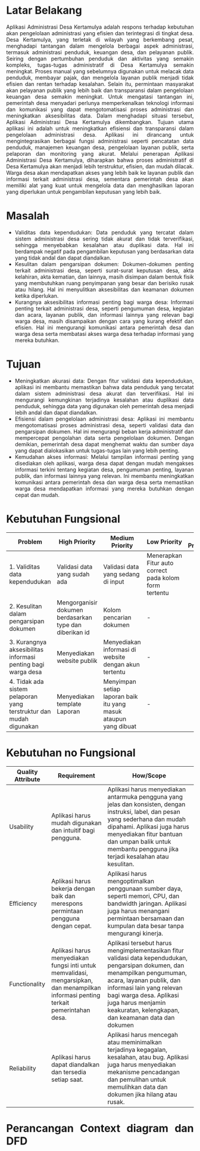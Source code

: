 <div style="text-align: justify;">

# Latar Belakang

Aplikasi Administrasi Desa Kertamulya adalah respons terhadap kebutuhan
akan pengelolaan administrasi yang efisien dan terintegrasi di tingkat desa. Desa
Kertamulya, yang terletak di wilayah yang berkembang pesat, menghadapi tantangan
dalam mengelola berbagai aspek administrasi, termasuk administrasi penduduk,
keuangan desa, dan pelayanan publik.
Seiring dengan pertumbuhan penduduk dan aktivitas yang semakin kompleks,
tugas-tugas administratif di Desa Kertamulya semakin meningkat. Proses manual yang
sebelumnya digunakan untuk melacak data penduduk, membayar pajak, dan mengelola
layanan publik menjadi tidak efisien dan rentan terhadap kesalahan.
Selain itu, permintaan masyarakat akan pelayanan publik yang lebih baik dan
transparansi dalam pengelolaan keuangan desa semakin meningkat. Untuk mengatasi
tantangan ini, pemerintah desa menyadari perlunya memperkenalkan teknologi
informasi dan komunikasi yang dapat mengotomatisasi proses administrasi dan
meningkatkan aksesibilitas data.
Dalam menghadapi situasi tersebut, Aplikasi Administrasi Desa Kertamulya
dikembangkan. Tujuan utama aplikasi ini adalah untuk meningkatkan efisiensi dan
transparansi dalam pengelolaan administrasi desa. Aplikasi ini dirancang untuk
mengintegrasikan berbagai fungsi administrasi seperti pencatatan data penduduk,
manajemen keuangan desa, pengelolaan layanan publik, serta pelaporan dan
monitoring yang akurat.
Melalui penerapan Aplikasi Administrasi Desa Kertamulya, diharapkan bahwa
proses administratif di Desa Kertamulya akan menjadi lebih terstruktur, efisien, dan
mudah dilacak. Warga desa akan mendapatkan akses yang lebih baik ke layanan publik
dan informasi terkait administrasi desa, sementara pemerintah desa akan memiliki alat
yang kuat untuk mengelola data dan menghasilkan laporan yang diperlukan untuk
pengambilan keputusan yang lebih baik.

# Masalah

- Validitas data kependudukan: Data penduduk yang tercatat dalam sistem administrasi desa sering tidak akurat dan tidak terverifikasi, sehingga menyebabkan kesalahan atau duplikasi data. Hal ini berdampak negatif pada pengambilan keputusan yang berdasarkan data yang tidak andal dan dapat diandalkan.
- Kesulitan dalam pengarsipan dokumen: Dokumen-dokumen penting terkait administrasi desa, seperti surat-surat keputusan desa, akta kelahiran, akta kematian, dan lainnya, masih disimpan dalam bentuk fisik yang membutuhkan ruang penyimpanan yang besar dan berisiko rusak atau hilang. Hal ini menyulitkan aksesibilitas dan keamanan dokumen ketika diperlukan.
- Kurangnya aksesibilitas informasi penting bagi warga desa: Informasi penting terkait administrasi desa, seperti pengumuman desa, kegiatan dan acara, layanan publik, dan informasi lainnya yang relevan bagi warga desa, masih disampaikan dengan cara yang kurang efektif dan efisien. Hal ini mengurangi komunikasi antara pemerintah desa dan warga desa serta membatasi akses warga desa terhadap informasi yang mereka butuhkan.

# Tujuan

- Meningkatkan akurasi data: Dengan fitur validasi data kependudukan, aplikasi ini membantu memastikan bahwa data penduduk yang tercatat dalam sistem administrasi desa akurat dan terverifikasi. Hal ini mengurangi kemungkinan terjadinya kesalahan atau duplikasi data penduduk, sehingga data yang digunakan oleh pemerintah desa menjadi lebih andal dan dapat diandalkan.
- Efisiensi dalam pengelolaan administrasi desa: Aplikasi ini membantu mengotomatisasi proses administrasi desa, seperti validasi data dan pengarsipan dokumen. Hal ini mengurangi beban kerja administratif dan mempercepat pengolahan data serta pengelolaan dokumen. Dengan demikian, pemerintah desa dapat menghemat waktu dan sumber daya yang dapat dialokasikan untuk tugas-tugas lain yang lebih penting.
- Kemudahan akses informasi: Melalui tampilan informasi penting yang disediakan oleh aplikasi, warga desa dapat dengan mudah mengakses informasi terkini tentang kegiatan desa, pengumuman penting, layanan publik, dan informasi lainnya yang relevan. Ini membantu meningkatkan komunikasi antara pemerintah desa dan warga desa serta memastikan warga desa mendapatkan informasi yang mereka butuhkan dengan cepat dan mudah.

# Kebutuhan Fungsional

| Problem                                                            | High Priority                                           | Medium Priority                                                  | Low Priority                                           | No Priority |
| ------------------------------------------------------------------ | ------------------------------------------------------- | ---------------------------------------------------------------- | ------------------------------------------------------ | ----------- |
| 1. Validitas data kependudukan                                     | Validasi data yang sudah ada                            | Validasi data yang sedang di input                               | Menerapkan Fitur auto correct pada kolom form tertentu |             |
| 2. Kesulitan dalam pengarsipan dokumen                             | Mengorganisir dokumen berdasarkan type dan diberikan id | Kolom pencarian dokumen                                          | -                                                      |             |
| 3. Kurangnya aksesibilitas informasi penting bagi warga desa       | Menyediakan website publik                              | Menyediakan informasi di website dengan akun tertentu            | -                                                      |             |
| 4. Tidak ada sistem pelaporan yang terstruktur dan mudah digunakan | Menyediakan template Laporan                            | Menyimpan setiap laporan baik itu yang masuk ataupun yang dibuat | -                                                      |             |

# Kebutuhan no Fungsional

| Quality Attribute | Requirement                                                                                                                          | How/Scope                                                                                                                                                                                                                                                                                  |
| ----------------- | ------------------------------------------------------------------------------------------------------------------------------------ | ------------------------------------------------------------------------------------------------------------------------------------------------------------------------------------------------------------------------------------------------------------------------------------------ |
| Usability         | Aplikasi harus mudah digunakan dan intuitif bagi pengguna.                                                                           | Aplikasi harus menyediakan antarmuka pengguna yang jelas dan konsisten, dengan instruksi, label, dan pesan yang sederhana dan mudah dipahami. Aplikasi juga harus menyediakan fitur bantuan dan umpan balik untuk membantu pengguna jika terjadi kesalahan atau kesulitan.                 |
| Efficiency        | Aplikasi harus bekerja dengan baik dan merespons permintaan pengguna dengan cepat.                                                   | Aplikasi harus mengoptimalkan penggunaan sumber daya, seperti memori, CPU, dan bandwidth jaringan. Aplikasi juga harus menangani permintaan bersamaan dan kumpulan data besar tanpa mengurangi kinerja.                                                                                    |
| Functionality     | Aplikasi harus menyediakan fungsi inti untuk memvalidasi, mengarsipkan, dan menampilkan informasi penting terkait pemerintahan desa. | Aplikasi tersebut harus mengimplementasikan fitur validasi data kependudukan, pengarsipan dokumen, dan menampilkan pengumuman, acara, layanan publik, dan informasi lain yang relevan bagi warga desa. Aplikasi juga harus menjamin keakuratan, kelengkapan, dan keamanan data dan dokumen |
| Reliability       | Aplikasi harus dapat diandalkan dan tersedia setiap saat.                                                                            | Aplikasi harus mencegah atau meminimalkan terjadinya kegagalan, kesalahan, atau bug. Aplikasi juga harus menyediakan mekanisme pencadangan dan pemulihan untuk memulihkan data dan dokumen jika hilang atau rusak.                                                                         |

# Perancangan Context diagram dan DFD

</div>
